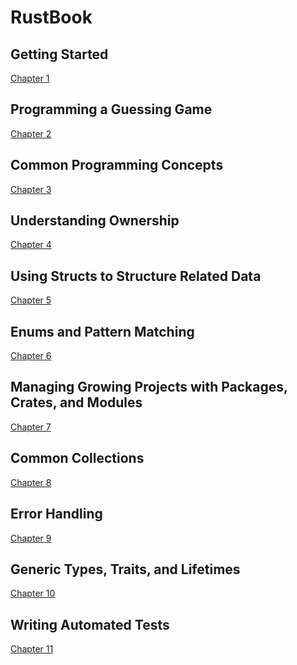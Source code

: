 # RustBook

## Getting Started
[Chapter 1][cap-1]
## Programming a Guessing Game
[Chapter 2][cap-2]
## Common Programming Concepts
[Chapter 3][cap-3]
## Understanding Ownership
[Chapter 4][cap-4]
## Using Structs to Structure Related Data
[Chapter 5][cap-5]
## Enums and Pattern Matching
[Chapter 6][cap-6]
## Managing Growing Projects with Packages, Crates, and Modules
[Chapter 7][cap-7]
## Common Collections
[Chapter 8][cap-8]
## Error Handling
[Chapter 9][cap-9]
## Generic Types, Traits, and Lifetimes
[Chapter 10][cap-10]
## Writing Automated Tests
[Chapter 11][cap-11]



[cap-1]: ./chapter_1/README.md
[cap-2]: ./chapter_2/README.md
[cap-3]: ./chapter_3/README.md
[cap-4]: ./chapter_4/README.md
[cap-5]: ./chapter_5/README.md
[cap-6]: ./chapter_6/README.md
[cap-7]: ./chapter_7/README.md
[cap-8]: ./chapter_8/README.md
[cap-9]: ./chapter_9/README.md
[cap-10]: ./chapter_10/README.md
[cap-11]: ./chapter_10/README.md

